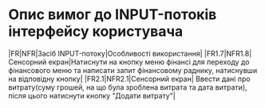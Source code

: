 # Опис вимог до INPUT-потоків інтерфейсу користувача
|FR|NFR|Засіб INPUT-потоку|Особливості використання|
|FR1.7|NFR1.8|Сенсорний екран|Натиснути на кнопку меню фінансі для переходу до фінансового меню та написати запит фінансовому раднику, натиснувши на відповідну кнопку|
|FR2.1|NFR2.1|Сенсорний екран| Ввести дані про витрату(суму грошей, на що була зроблена витрата та дата витрати), після цього натиснути кнопку "Додати витрату"|
